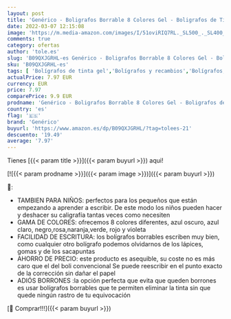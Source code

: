 ```yaml
---
layout: post
title: 'Genérico - Boligrafos Borrable 8 Colores Gel - Boligrafos de Tinta Borrable de Secado Rapido - Plumas de Friccion - Rollerball Borrable - pack 8 unidades'
date: 2022-03-07 12:15:08
image: 'https://m.media-amazon.com/images/I/51oviRIQ7RL._SL500_._SL400_.jpg'
comments: true
category: ofertas
author: 'tole.es'
slug: 'B09QXJGRHL-es Genérico - Boligrafos Borrable 8 Colores Gel - Boligrafos...'
sku: 'B09QXJGRHL-es'
tags: [ 'Bolígrafos de tinta gel','Bolígrafos y recambios','Bolígrafos, lápices y útiles de escritura','Oficina y papelería','boligrafos','genérico', ]
actualPrice: 7.97 EUR
currency: EUR
price: 7.97
comparePrice: 9.9 EUR
prodname: 'Genérico - Boligrafos Borrable 8 Colores Gel - Boligrafos de Tinta Borrable de Secado Rapido - Plumas de Friccion - Rollerball Borrable - pack 8 unidades'
country: 'es'
flag: '🇪🇸'
brand: 'Genérico'
buyurl: 'https://www.amazon.es/dp/B09QXJGRHL/?tag=tolees-21'
descuento: '19.49'
average: '7.97'
---
```


Tienes [{{< param title >}}]({{< param buyurl >}}) aqui!

[![{{< param prodname >}}]({{< param image >}})]({{< param buyurl >}})

🔎:

- TAMBIEN PARA NIÑOS: perfectos para los pequeños que están empezando a aprender a escribir. De este modo los niños pueden hacer y deshacer su caligrafía tantas veces como necesiten
- GAMA DE COLORES: ofrecemos 8 colores diferentes, azul oscuro, azul claro, negro,rosa,naranja,verde, rojo y violeta
- FACILIDAD DE ESCRITURA: los bolígrafos borrables escriben muy bien, como cualquier otro bolígrafo podemos olvidarnos de los lápices, gomas y de los sacapuntas
- AHORRO DE PRECIO: este producto es asequible, su coste no es más caro que el del boli convencional Se puede reescribir en el punto exacto de la corrección sin dañar el papel
- ADIÓS BORRONES :la opción perfecta que evita que queden borrones es usar bolígrafos borrables que te permiten eliminar la tinta sin que quede ningún rastro de tu equivocación

[🛒 Comprar!!!]({{< param buyurl >}})
